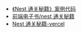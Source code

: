 - [《Nest 通关秘籍》案例代码](https://github.com/QuarkGluonPlasma/nestjs-course-code)
- [前端电子书/nest 通关秘籍](https://pan.baicai.blog/%E7%99%BD%E8%8F%9C%E5%88%86%E4%BA%AB/IT%E6%95%99%E5%AD%A6%E8%B5%84%E6%96%99/%E5%89%8D%E7%AB%AF%E8%B5%84%E6%96%99/%E5%89%8D%E7%AB%AF%E7%94%B5%E5%AD%90%E4%B9%A6/nest%E9%80%9A%E5%85%B3%E7%A7%98%E7%B1%8D/%E6%8E%98%E9%87%91%E5%B0%8F%E5%86%8C%20Nest%20%E9%80%9A%E5%85%B3%E7%A7%98%E7%B1%8D%20%E6%9C%80%E6%96%B0205%E7%AB%A0)
- [Nest 通关秘籍-vercel](https://nest-docs.vercel.app/)
